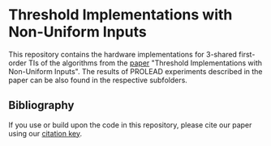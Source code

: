 # Threshold Implementations with Non-Uniform Inputs

This repository contains the hardware implementations for 3-shared first-order TIs of the algorithms from the [paper](https://eprint.iacr.org/2023/1517) "Threshold Implementations with Non-Uniform Inputs". The results of PROLEAD experiments described in the paper can be also found in the respective subfolders.

## Bibliography
If you use or build upon the code in this repository, please cite our paper using our [citation key](https://github.com/KULeuven-COSIC/TIs_with_Non-Uniform_Inputs/blob/main/CITATION).
